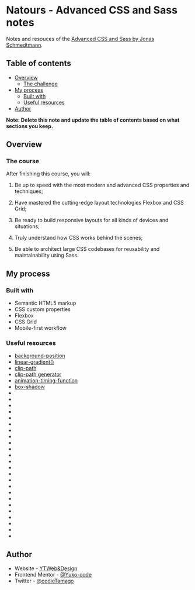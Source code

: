 # Natours - Advanced CSS and Sass notes

Notes and resouces of the [Advanced CSS and Sass by Jonas Schmedtmann](https://www.udemy.com/).

## Table of contents

- [Overview](#overview)
  - [The challenge](#the-challenge)
- [My process](#my-process)
  - [Built with](#built-with)
  - [Useful resources](#useful-resources)
- [Author](#author)

**Note: Delete this note and update the table of contents based on what sections you keep.**

## Overview

### The course

After finishing this course, you will:

1) Be up to speed with the most modern and advanced CSS properties and techniques;

2) Have mastered the cutting-edge layout technologies Flexbox and CSS Grid;

3) Be ready to build responsive layouts for all kinds of devices and situations;

4) Truly understand how CSS works behind the scenes;

5) Be able to architect large CSS codebases for reusability and maintainability using Sass.



## My process

### Built with

- Semantic HTML5 markup
- CSS custom properties
- Flexbox
- CSS Grid
- Mobile-first workflow

### Useful resources

- [background-position](https://developer.mozilla.org/en-US/docs/Web/CSS/background-position)
- [linear-gradient()](https://developer.mozilla.org/en-US/docs/Web/CSS/gradient/linear-gradient())
- [clip-path](https://developer.mozilla.org/en-US/docs/Web/CSS/clip-path)
- [clip-path generator](https://bennettfeely.com/clippy/)
- [animation-timing-function](https://developer.mozilla.org/en-US/docs/Web/CSS/animation-timing-function)
- [box-shadow](https://developer.mozilla.org/en-US/docs/Web/CSS/box-shadow)
- []()
- []()
- []()
- []()
- []()
- []()
- []()
- []()
- []()
- []()
- []()
- []()
- []()
- []()
- []()
- []()
- []()
- []()
- []()
- []()
- []()
- []()
- []()
- []()





## Author

- Website - [YTWeb&Design](https://ytwebxdesign.com/)
- Frontend Mentor - [@Yuko-code](https://www.frontendmentor.io/profile/Yuko-code)
- Twitter - [@codieTamago](https://www.twitter.com/codieTamago)